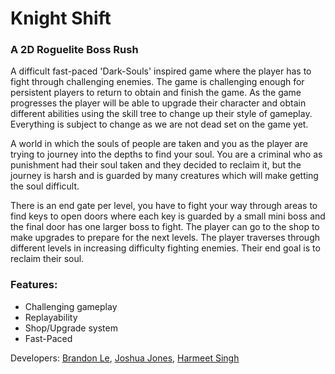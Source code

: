 # Knight Shift
### A 2D Roguelite Boss Rush

A difficult fast-paced 'Dark-Souls' inspired game where the player has to fight through challenging enemies. The game is challenging enough for persistent players to return to obtain and finish the game. As the game progresses the player will be able to upgrade their character and obtain different abilities using the skill tree to change up their style of gameplay. Everything is subject to change as we are not dead set on the game yet.

A world in which the souls of people are taken and you as the player are trying to journey into the depths to find your soul.
You are a criminal who as punishment had their soul taken and they decided to reclaim it, but the journey is harsh and is guarded by many creatures which will make getting the soul difficult.

There is an end gate per level, you have to fight your way through areas to find keys to open doors where each key is guarded by a small mini boss and the final door has one larger boss to fight. The player can go to the shop to make upgrades to prepare for the next levels.
The player traverses through different levels in increasing difficulty fighting enemies. Their end goal is to reclaim their soul.

### Features:
- Challenging gameplay
- Replayability
- Shop/Upgrade system
- Fast-Paced

Developers: [Brandon Le](https://github.com/oopsuwu), [Joshua Jones](https://github.com/zeekblitz), [Harmeet Singh](https://github.com/HarmeetSingh-001)
